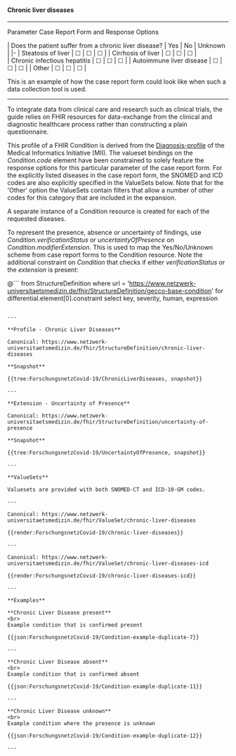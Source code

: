 #### Chronic liver diseases

---

Parameter Case Report Form and Response Options 

| Does the patient suffer from a chronic liver disease? | Yes | No | Unknown |
|-
| Steatosis of liver | &#9744; | &#9744; | &#9744; | 
| Cirrhosis of liver | &#9744; | &#9744; | &#9744; |  
| Chronic infectious hepatitis | &#9744; | &#9744; | &#9744; |
| Autoimmune liver disease | &#9744; | &#9744; | &#9744; | 
| Other | &#9744; | &#9744; | &#9744; |  

This is an example of how the case report form could look like when such a data collection tool is used.

---

To integrate data from clinical care and research such as clinical trials, the guide relies on FHIR resources for data-exchange from the clinical and diagnostic healthcare process rather than constructing a plain questionnaire.

This profile of a FHIR Condition is derived from the [Diagnosis-profile](https://simplifier.net/medizininformatikinitiative-moduldiagnosen/diagnose) of the Medical Informatics Initiative (MII). The valueset bindings on the *Condition.code* element have been constrained to solely feature the response options for this particular parameter of the case report form. For the explicitly listed diseases in the case report form, the SNOMED and ICD codes are also explicitly specified in the ValueSets below. Note that for the 'Other' option the ValueSets contain filters that allow a number of other codes for this category that are included in the expansion.

A separate instance of a Condition resource is created for each of the requested diseases.

To represent the presence, absence or uncertainty of findings, use *Condition.verificationStatus* or *uncertaintyOfPresence* on *Condition.modifierExtension*. This is used to map the Yes/No/Unknown scheme from case report forms to the Condition resource. Note the additional constraint on *Condition* that checks if either *verificationStatus* or the *extension* is present:
<br> 

@```
from StructureDefinition 
where url = 'https://www.netzwerk-universitaetsmedizin.de/fhir/StructureDefinition/gecco-base-condition'
for differential.element[0].constraint select
    key,
    severity,
    human,
    expression
```

---

**Profile - Chronic Liver Diseases**

Canonical: https://www.netzwerk-universitaetsmedizin.de/fhir/StructureDefinition/chronic-liver-diseases

**Snapshot**

{{tree:ForschungsnetzCovid-19/ChronicLiverDiseases, snapshot}}

---

**Extension - Uncertainty of Presence**

Canonical: https://www.netzwerk-universitaetsmedizin.de/fhir/StructureDefinition/uncertainty-of-presence

**Snapshot**

{{tree:ForschungsnetzCovid-19/UncertaintyOfPresence, snapshot}}

---

**ValueSets**

Valuesets are provided with both SNOMED-CT and ICD-10-GM codes.

---

Canonical: https://www.netzwerk-universitaetsmedizin.de/fhir/ValueSet/chronic-liver-diseases

{{render:ForschungsnetzCovid-19/chronic-liver-diseases}}

---

Canonical: https://www.netzwerk-universitaetsmedizin.de/fhir/ValueSet/chronic-liver-diseases-icd

{{render:ForschungsnetzCovid-19/chronic-liver-diseases-icd}}

---

**Examples**

**Chronic Liver Disease present**
<br>
Example condition that is confirmed present 

{{json:ForschungsnetzCovid-19/Condition-example-duplicate-7}} 

---

**Chronic Liver Disease absent**
<br>
Example condition that is confirmed absent

{{json:ForschungsnetzCovid-19/Condition-example-duplicate-11}} 

---

**Chronic Liver Disease unknown**
<br>
Example condition where the presence is unknown

{{json:ForschungsnetzCovid-19/Condition-example-duplicate-12}} 

---